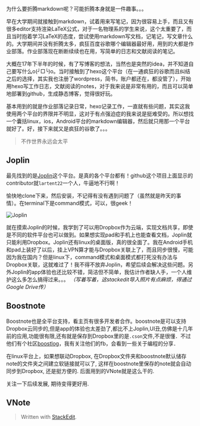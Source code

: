 为什么要折腾markdown呢？可能折腾本身就是一件趣事。。。

早在大学期间就接触到markdown，试着用来写笔记，因为很容易上手，而且又有很多editor支持渲染LaTeX公式，对于一名物理系的学生来说，这个太重要了，而且当时抱着学习LaTeX的态度，尝试使用markdown写文档，记笔记，写文章什么的。大学期间并没有折腾太多，疯狂百度谷歌哪个编辑器最好用，用到的大都是作业部落。作业部落现在断断续续也在用，写简单的日志和文献阅读的笔记。

大概在17年下半年的时候，有了写博客的想法，当然也是突然的idea，并不知道自己要写什么o(╯□╰)o。当时接触到了hexo这个平台（在一通疯狂的谷歌而且纠结之后的选择，其实我也注册了wordpress，简书，账户都还在，都没管了），开始用hexo写工作日志，文献阅读的notes，对于我来说是非常有用的，而且可以简单地部署到github，生成静态博客，觉得很好玩。

基本用到的就是作业部落记录日常，hexo记录工作，一直就有些问题，其实这我使用两个平台的界限并不明显，这对于有点强迫症的我来说是挺难受的。所以想找一个囊括linux，ios，Android平台的markdown编辑器，然后就只用那一个平台就好了。好，接下来就又是疯狂的谷歌了。。。

>不作世界永远会太平

## Joplin
最先找到的是[Joplin](https://github.com/laurent22/joplin)这个平台。是真的各个平台都有！github这个项目上面显示的contributor就`lartent22`一个人，牛逼地不行啊！

愉快地clone下来，然后安装，不记得有没有遇到问题了（虽然就是昨天的事情）。在terminal下是command模式，可以，很geek！
 
 ![Joplin](https://lh3.googleusercontent.com/Vg_0rnnFmE0mX-QA3bNYzd20Sa7ZftHNF_6V1bH80VFT543Na1JaWr7LM4uEi_5Tc-eJ0ipzD25K)

就在摸索Joplin的时候，我学到了可以用Dropbox作为云端，实现文档共享，即使是不同的软件平台也可以做到。如果想实现pad和手机上也能查看文档，Joplin就只能利用Dropbox。Joplin还有linux的桌面版，真的很全面了。我在Android手机和pad上装好了以后，挂上VPN算才能与Dropbox关联上了，而且同步很慢，可能因为我在国内？但是linux下，command模式和桌面模式都打死没有办法与Dropbox关联，这就难过了！我不得不放弃Joplin，希望后续会解决这些问题。另外Joplin的app体验也还比较不错，简洁但不简单，我估计作者缺人手，一个人维护这么多怎么搞得过来。。。
*（写着写着，这stackedit导入照片有点麻烦，得通过Google Drive传）*

## Boostnote
Boostnote也是全平台支持，看主页有很多开发者合作。boostnote是可以支持Dropbox云同步的,但是app的体验也太差劲了,都比不上Joplin,UI丑,仿佛是十几年前的应用,功能很有限,还有就是保存到Dropbox里的是`.cson`文件,不是很懂．不过他们有个社区[boostlog](https://boostlog.io/)，我有关注他们的fb，会看到一些关于编程的分享．

在linux平台上，如果想联动Dropbox, 在Dropbox文件夹和boostnote默认储存note的文件夹之间建立软链接就可以了, 这样在boostnote里保存的note就会自动同步到Dropbox, 还是挺方便的. 后面用到的VNote就是这么干的. 

关注一下后续发展, 期待变得更好用. 

## VNote


> Written with [StackEdit](https://stackedit.io/).
<!--stackedit_data:
eyJoaXN0b3J5IjpbMTY5NzUxNTczNiw4MjY4NzA1NV19
-->